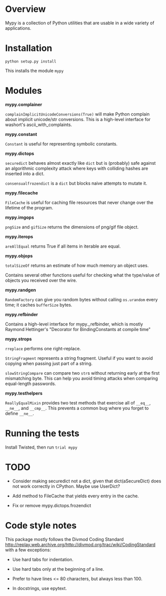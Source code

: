 Overview
========

Mypy is a collection of Python utilities that are usable in a wide variety
of applications.


Installation
============
`python setup.py install`

This installs the module `mypy`


Modules
=======

__mypy.complainer__

`complainImplicitUnicodeConversions(True)` will make Python complain
about implicit unicode/str conversions.  This is a high-level interface
for washort's ascii_with_complaints.

__mypy.constant__

`Constant` is useful for representing symbolic constants.

__mypy.dictops__

`securedict` behaves almost exactly like `dict` but is (probably)
safe against an algorithmic complexity attack where keys with colliding
hashes are inserted into a dict.

`consensualfrozendict` is a `dict` but blocks naive attempts to mutate
it.

__mypy.filecache__

`FileCache` is useful for caching file resources that never change over
the lifetime of the program.

__mypy.imgops__

`pngSize` and `gifSize` returns the dimensions of png/gif file object.

__mypy.iterops__

`areAllEqual` returns True if all items in iterable are equal.

__mypy.objops__

`totalSizeOf` returns an estimate of how much memory an object uses.

Contains several other functions useful for checking what the
type/value of objects you received over the wire.

__mypy.randgen__

`RandomFactory` can give you random bytes without calling `os.urandom`
every time; it caches `bufferSize` bytes.

__mypy.refbinder__

Contains a high-level interface for mypy._refbinder, which is mostly
Raymond Hettinger's "Decorator for BindingConstants at compile time"

__mypy.strops__

`rreplace` performs one right-replace.

`StringFragment` represents a string fragment.  Useful if you want to
avoid copying when passing just part of a string.

`slowStringCompare` can compare two `str`s without returning early
at the first mismatching byte.  This can help you avoid timing attacks
when comparing equal-length passwords.

__mypy.testhelpers__

`ReallyEqualMixin` provides two test methods that exercise all of
`__eq__`, `__ne__`, and `__cmp__`.  This prevents a common bug where you
forget to define `__ne__`.


Running the tests
=================

Install Twisted, then run `trial mypy`


TODO
====

*	Consider making securedict not a dict, given that dict(aSecureDict)
	does not work correctly in CPython.  Maybe use UserDict?

*	Add method to FileCache that yields every entry in the cache.

*	Fix or remove mypy.dictops.frozendict


Code style notes
================

This package mostly follows the Divmod Coding Standard
<http://replay.web.archive.org/http://divmod.org/trac/wiki/CodingStandard> with a few exceptions:

*	Use hard tabs for indentation.

*	Use hard tabs only at the beginning of a line.

*	Prefer to have lines <= 80 characters, but always less than 100.

*	In docstrings, use epytext.
